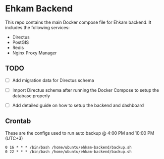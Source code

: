# Ehkam Backend
This repo contains the main Docker compose file for Ehkam backend. It includes the following services:
- Directus
- PostGIS
- Redis
- Nginx Proxy Manager



## TODO
- [ ] Add migration data for Directus schema
- [ ] Import Directus schema after running the Docker Compose to setup the database properly
- [ ] Add detailed guide on how to setup the backend and dashboard


## Crontab
These are the configs used to run auto backup @ 4:00 PM and 10:00 PM (UTC+3)

```
0 16 * * * /bin/bash /home/ubuntu/ehkam-backend/backup.sh
0 22 * * * /bin/bash /home/ubuntu/ehkam-backend/backup.sh
```

